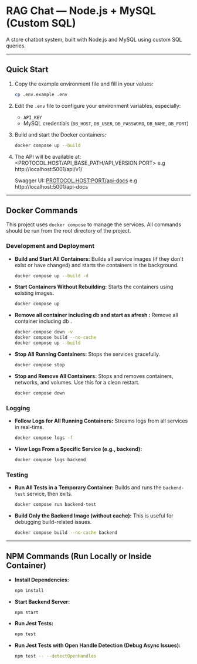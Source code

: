 # RAG Chat — Node.js + MySQL (Custom SQL)

A store chatbot system, built with Node.js and MySQL using custom SQL queries.

---

## Quick Start

1. Copy the example environment file and fill in your values:

    ```bash
    cp .env.example .env
    ```

2. Edit the `.env` file to configure your environment variables, especially:

    * `API_KEY`
    * MySQL credentials (`DB_HOST`, `DB_USER`, `DB_PASSWORD`, `DB_NAME`, `DB_PORT`)

3. Build and start the Docker containers:

    ```bash
    docker compose up --build
    ```

4. The API will be available at:
    <PROTOCOL.HOST/API_BASE_PATH/API_VERSION:PORT>
    e.g
    http://localhost:5001/api/v1/

    Swagger UI:
    <PROTOCOL.HOST:PORT/api-docs>
    e.g
    http://localhost:5001/api-docs

---

## Docker Commands

This project uses `docker compose` to manage the services. All commands should be run from the root directory of the project.

### Development and Deployment

* **Build and Start All Containers:** Builds all service images (if they don't exist or have changed) and starts the containers in the background.

    ```bash
    docker compose up --build -d
    ```

* **Start Containers Without Rebuilding:** Starts the containers using existing images.

    ```bash
    docker compose up
    ```

* **Remove all container including db and start as afresh :** Remove all container including db .

    ```bash
    docker compose down -v
    docker compose build --no-cache
    docker compose up --build
    ```

* **Stop All Running Containers:** Stops the services gracefully.

    ```bash
    docker compose stop
    ```

* **Stop and Remove All Containers:** Stops and removes containers, networks, and volumes. Use this for a clean restart.

    ```bash
    docker compose down
    ```

### Logging

* **Follow Logs for All Running Containers:** Streams logs from all services in real-time.

    ```bash
    docker compose logs -f
    ```

* **View Logs From a Specific Service (e.g., backend):**

    ```bash
    docker compose logs backend
    ```

### Testing

* **Run All Tests in a Temporary Container:** Builds and runs the `backend-test` service, then exits.

    ```bash
    docker compose run backend-test
    ```

* **Build Only the Backend Image (without cache):** This is useful for debugging build-related issues.

    ```bash
    docker compose build --no-cache backend
    ```

---

## NPM Commands (Run Locally or Inside Container)

* **Install Dependencies:**

    ```bash
    npm install
    ```

* **Start Backend Server:**

    ```bash
    npm start
    ```

* **Run Jest Tests:**

    ```bash
    npm test
    ```

* **Run Jest Tests with Open Handle Detection (Debug Async Issues):**

    ```bash
    npm test -- --detectOpenHandles
    ```
